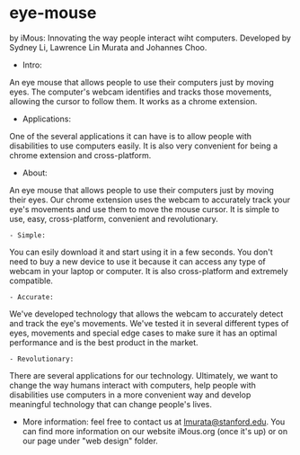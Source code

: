 eye-mouse
=========

by iMous: Innovating the way people interact wiht computers.  Developed by Sydney Li, Lawrence Lin Murata and Johannes Choo.

- Intro:

An eye mouse that allows people to use their computers just by moving eyes. The computer's webcam identifies and tracks those movements, allowing the cursor to follow them. It works as a chrome extension. 

- Applications:

One of the several applications it can have is to allow people with disabilities to use computers easily. It is also very convenient for being a chrome extension and cross-platform.

- About:

An eye mouse that allows people to use their computers just by moving their eyes. Our chrome extension uses the webcam to accurately track your eye's movements and use them to move the mouse cursor. It is simple to use, easy, cross-platform, convenient and revolutionary.

    - Simple:
  
  You can esily download it and start using it in a few seconds. You don't need to buy a new device to use it because it can access any type of webcam in your laptop or computer. It is also cross-platform and extremely compatible.

    - Accurate:
  
  We've developed technology that allows the webcam to accurately detect and track the eye's movements. We've tested it in several different types of eyes, movements and special edge cases to make sure it has an optimal performance and is the best product in the market.

    - Revolutionary:
  
  There are several applications for our technology. Ultimately, we want to change the way humans interact with computers, help people with disabilities use computers in a more convenient way and develop meaningful technology that can change people's lives.

- More information: feel free to contact us at lmurata@stanford.edu. You can find more information on our website iMous.org (once it's up) or on our page under "web design" folder.
